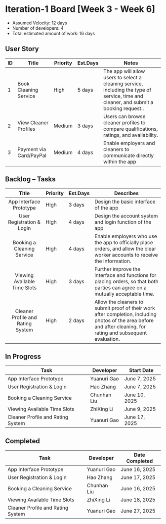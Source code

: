 # Iteration-1 Board [Week 3 - Week 6] 

* Assumed Velocity: 12 days
* Number of developers: 4
* Total estimated amount of work: 16 days
## User Story

| ID    | Title                             | Priority  | Est.Days  | Notes                                |
| --    | -------------------------------   | --------  | --------- | ------------------------------------ |
| 1     | Book Cleaning Service             | High      |   5 days  | The app will allow users to select a cleaning service, including the type of service, time and cleaner, and submit a booking request..|
| 2     | View Cleaner Profiles             | Medium    |   3 days  | Users can browse cleaner profiles to compare qualifications, ratings, and availability.|
| 3     | Payment via Card/PayPal           | Medium    |   4 days  | Enable employers and cleaners to communicate directly within the app  |

## Backlog – Tasks

| Title                                     | Priority  | Est.Days   | Describes                            |
| :-----------------------------------------:| ------    |  --------  | ------------------------------------ |
| App Interface Prototype                   |   High    |  3 days    | Design the basic interface of the app|
| User Registration & Login                 |   High    |  4 days    | Design the account system and login function of the app|
| Booking a Cleaning Service                |   High    |  4 days    | Enable employers who use the app to officially place orders, and allow the clear worker accounts to receive the information.|
| Viewing Available Time Slots              |   High    |  3 days    | Further improve the interface and functions for placing orders, so that both parties can agree on a mutually acceptable time.|
| Cleaner Profile and Rating System         |   High    |  2 days    | Allow the cleaners to submit proof of their work after completion, including photos of the area before and after cleaning, for rating and subsequent evaluation.|
## In Progress

| Task                                      | Developer     | Start Date    |
| ----------------------------------------- | --------------| ------------- |
| App Interface Prototype                   |  Yuanuri Gao  | June 7, 2025  |
| User Registration & Login                 |  Hao Zhang    | June 7, 2025  |
| Booking a Cleaning Service                |  Chunhan Liu  | June 10, 2025 |
| Viewing Available Time Slots              |  ZhiXing Li   | June 9, 2025  |
| Cleaner Profile and Rating System         |  Yuanuri Gao  | June 17, 2025 |

## Completed
| Task                                      | Developer     | Date Completed    |
| ----------------------------------------- | --------------| -------------     |
| App Interface Prototype                   |  Yuanuri Gao  | June 16, 2025     |
| User Registration & Login                 |  Hao Zhang    | June 17, 2025     |
| Booking a Cleaning Service                |  Chunhan Liu  | June 16, 2025     |
| Viewing Available Time Slots              |  ZhiXing Li   | June 18, 2025     |
| Cleaner Profile and Rating System         |  Yuanuri Gao  | June 27, 2025     |



